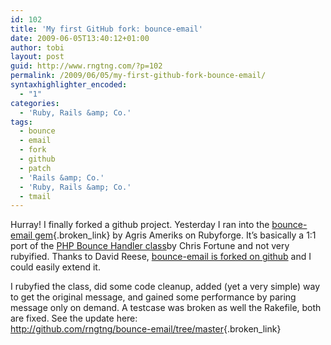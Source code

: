 ```yaml
---
id: 102
title: 'My first GitHub fork: bounce-email'
date: 2009-06-05T13:40:12+01:00
author: tobi
layout: post
guid: http://www.rngtng.com/?p=102
permalink: /2009/06/05/my-first-github-fork-bounce-email/
syntaxhighlighter_encoded:
  - "1"
categories:
  - 'Ruby, Rails &amp; Co.'
tags:
  - bounce
  - email
  - fork
  - github
  - patch
  - 'Rails &amp; Co.'
  - 'Ruby, Rails &amp; Co.'
  - tmail
---
```

Hurray! I finally forked a github project. Yesterday I ran into the [bounce-email gem](http://rubyforge.org/projects/bounce-email/){.broken_link} by Agris Ameriks on Rubyforge. It&#8217;s basically a 1:1 port of the [PHP Bounce Handler class](http://www.phpclasses.org/browse/package/2691.html)by Chris Fortune and not very rubyified. Thanks to David Reese, [bounce-email is forked on github](http://github.com/whatcould/bounce-email/tree/master) and I could easily extend it.

I rubyfied the class, did some code cleanup, added (yet a very simple) way to get the original message, and gained some performance by paring message only on demand. A testcase was broken as well the Rakefile, both are fixed. See the update here:  
<http://github.com/rngtng/bounce-email/tree/master>{.broken_link}